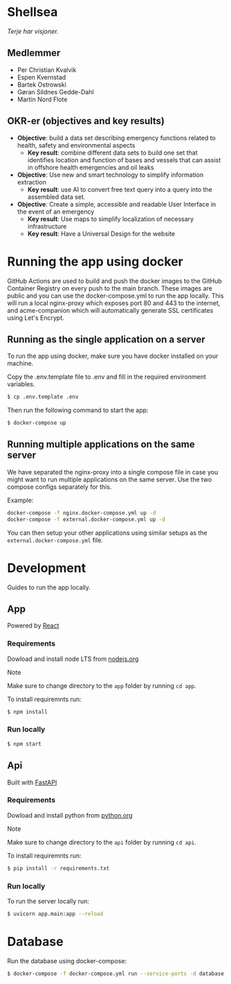 # Shellsea

_Terje har visjoner._

## Medlemmer

- Per Christian Kvalvik
- Espen Kvernstad
- Bartek Ostrowski
- Gøran Sildnes Gedde-Dahl
- Martin Nord Flote

## OKR-er (objectives and key results)

- **Objective**: build a data set describing emergency functions related to health, safety and environmental aspects
  - **Key result**: combine different data sets to build one set that identifies location and function of bases and vessels that can assist in offshore health emergencies and oil leaks
- **Objective**: Use new and smart technology to simplify information extraction
  - **Key result**: use AI to convert free text query into a query into the assembled data set.
- **Objective**: Create a simple, accessible and readable User Interface in the event of an emergency
  - **Key result**: Use maps to simplify localization of necessary infrastructure
  - **Key result**: Have a Universal Design for the website

# Running the app using docker

GitHub Actions are used to build and push the docker images to the GitHub Container Registry on every push to the main branch.
These images are public and you can use the docker-compose.yml to run the app locally. This will run a local nginx-proxy
which exposes port 80 and 443 to the internet, and acme-companion which will automatically generate SSL certificates using
Let's Encrypt.

## Running as the single application on a server

To run the app using docker, make sure you have docker installed on your machine.

Copy the .env.template file to .env and fill in the required environment variables.

```bash
$ cp .env.template .env
```

Then run the following command to start the app:

```bash
$ docker-compose up
```

## Running multiple applications on the same server

We have separated the nginx-proxy into a single compose file in case you might want to run multiple applications on the same server.
Use the two compose configs separately for this.

Example:

```bash
docker-compose -f nginx.docker-compose.yml up -d
docker-compose -f external.docker-compose.yml up -d
```

You can then setup your other applications using similar setups as the `external.docker-compose.yml` file.

# Development

Guides to run the app locally.

## App

Powered by [React](https://reactjs.org/)

### Requirements

Dowload and install node LTS from [nodejs.org](https://nodejs.org/en/download/)

> [!NOTE]
> Make sure to change directory to the `app` folder by running `cd app`.

To install requiremnts run:

```bash
$ npm install
```

### Run locally

```bash
$ npm start
```

## Api

Built with [FastAPI](https://fastapi.tiangolo.com/)

### Requirements

Dowload and install python from [python.org](https://www.python.org/downloads/)

> [!NOTE]  
> Make sure to change directory to the `api` folder by running `cd api`.

To install requiremnts run:

```bash
$ pip install -r requirements.txt
```

### Run locally

To run the server locally run:

```bash
$ uvicorn app.main:app --reload
```

# Database

Run the database using docker-compose:

```bash
$ docker-compose -f docker-compose.yml run --service-ports -d database
```
